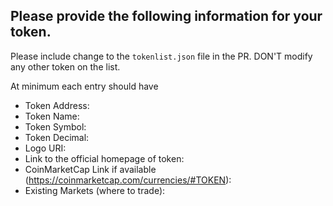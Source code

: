 ## **Please provide the following information for your token.**

Please include change to the `tokenlist.json` file in the PR.
DON'T modify any other token on the list.

At minimum each entry should have

- Token Address:
- Token Name:
- Token Symbol:
- Token Decimal:
- Logo URI: 
- Link to the official homepage of token:
- CoinMarketCap Link if available (https://coinmarketcap.com/currencies/#TOKEN):
- Existing Markets (where to trade): 
